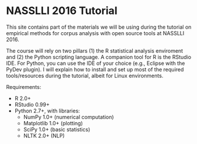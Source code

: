 # NASSLLI 2016 Tutorial

This site contains part of the materials we will be using during the
tutorial on empirical methods for corpus analysis with open source tools
at NASSLLI 2016.

The course will rely on two pillars (1) the R statistical analysis enviroment
and (2) the Python scripting language. A companion tool for R is the RStudio
IDE. For Python, you can use the IDE of your choice (e.g., Eclipse with the PyDev
plugin). I will explain how to install and set up most of the required tools/resources
during the tutorial, albeit for Linux environments.

Requirements:
* R 2.0+
* RStudio 0.99+
* Python 2.7+, with libraries:
    - NumPy 1.0+            (numerical computation)
    - Matplotlib 1.0+       (plotting)
    - SciPy 1.0+            (basic statistics)
    - NLTK 2.0+             (NLP)


